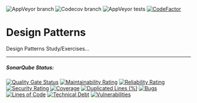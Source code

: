 ![AppVeyor branch](https://img.shields.io/appveyor/ci/lmorelato/design-patterns/master.svg?logo=appveyor&logoColor=white)
![Codecov branch](https://img.shields.io/codecov/c/github/lmorelato/design-patterns/master.svg?logo=codecov&logoColor=white) 
![AppVeyor tests](https://img.shields.io/appveyor/tests/lmorelato/design-patterns.svg)
[![CodeFactor](https://www.codefactor.io/repository/github/lmorelato/design-patterns/badge)](https://www.codefactor.io/repository/github/lmorelato/design-patterns)

# Design Patterns
Design Patterns Study/Exercises...

---

##### SonarQube Status:
[![Quality Gate Status](https://sonarcloud.io/api/project_badges/measure?project=lmorelato_design-patterns&metric=alert_status)](https://sonarcloud.io/dashboard?id=lmorelato_design-patterns)
[![Maintainability Rating](https://sonarcloud.io/api/project_badges/measure?project=lmorelato_design-patterns&metric=sqale_rating)](https://sonarcloud.io/dashboard?id=lmorelato_design-patterns)
[![Reliability Rating](https://sonarcloud.io/api/project_badges/measure?project=lmorelato_design-patterns&metric=reliability_rating)](https://sonarcloud.io/dashboard?id=lmorelato_design-patterns)
[![Security Rating](https://sonarcloud.io/api/project_badges/measure?project=lmorelato_design-patterns&metric=security_rating)](https://sonarcloud.io/dashboard?id=lmorelato_design-patterns)
[![Coverage](https://sonarcloud.io/api/project_badges/measure?project=lmorelato_design-patterns&metric=coverage)](https://sonarcloud.io/dashboard?id=lmorelato_design-patterns)
[![Duplicated Lines (%)](https://sonarcloud.io/api/project_badges/measure?project=lmorelato_design-patterns&metric=duplicated_lines_density)](https://sonarcloud.io/dashboard?id=lmorelato_design-patterns)
[![Bugs](https://sonarcloud.io/api/project_badges/measure?project=lmorelato_design-patterns&metric=bugs)](https://sonarcloud.io/dashboard?id=lmorelato_design-patterns)
[![Lines of Code](https://sonarcloud.io/api/project_badges/measure?project=lmorelato_design-patterns&metric=ncloc)](https://sonarcloud.io/dashboard?id=lmorelato_design-patterns)
[![Technical Debt](https://sonarcloud.io/api/project_badges/measure?project=lmorelato_design-patterns&metric=sqale_index)](https://sonarcloud.io/dashboard?id=lmorelato_design-patterns)
[![Vulnerabilities](https://sonarcloud.io/api/project_badges/measure?project=lmorelato_design-patterns&metric=vulnerabilities)](https://sonarcloud.io/dashboard?id=lmorelato_design-patterns)
